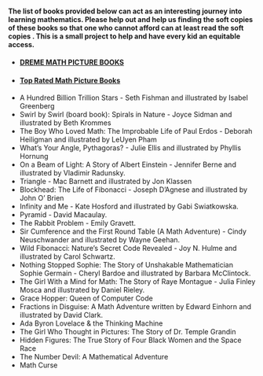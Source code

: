 #### The list of books provided below can act as an interesting journey into learning mathematics. Please help out and help us finding the soft copies of these books so that one who cannot afford can at least read the soft copies . This is a small project to help and have every kid an equitable access.

- #### [DREME MATH PICTURE BOOKS](https://dreme.stanford.edu/sites/g/files/sbiybj9961/f/math_picture_books_full_list.pdf)
- #### [Top Rated Math Picture Books](https://medium.com/however-mathematics/54-top-rated-educational-math-books-for-children-e9eedb42ef74)
- A Hundred Billion Trillion Stars - Seth Fishman and illustrated by Isabel Greenberg
- Swirl by Swirl (board book): Spirals in Nature - Joyce Sidman and illustrated by Beth Krommes
- The Boy Who Loved Math: The Improbable Life of Paul Erdos - Deborah Heiligman and illustrated by LeUyen Pham
- What’s Your Angle, Pythagoras? - Julie Ellis and illustrated by Phyllis Hornung
- On a Beam of Light: A Story of Albert Einstein - Jennifer Berne and illustrated by Vladimir Radunsky.
- Triangle - Mac Barnett and illustrated by Jon Klassen
- Blockhead: The Life of Fibonacci - Joseph D’Agnese and illustrated by John O’ Brien
- Infinity and Me -  Kate Hosford and illustrated by Gabi Swiatkowska.
- Pyramid - David Macaulay.
- The Rabbit Problem -  Emily Gravett.
- Sir Cumference and the First Round Table (A Math Adventure) - Cindy Neuschwander and illustrated by Wayne Geehan.
- Wild Fibonacci: Nature’s Secret Code Revealed - Joy N. Hulme and illustrated by Carol Schwartz.
- Nothing Stopped Sophie: The Story of Unshakable Mathematician Sophie Germain - Cheryl Bardoe and illustrated by Barbara McClintock.
- The Girl With a Mind for Math: The Story of Raye Montague - Julia Finley Mosca and illustrated by Daniel Rieley.
- Grace Hopper: Queen of Computer Code
- Fractions in Disguise: A Math Adventure written by Edward Einhorn and illustrated by David Clark.
- Ada Byron Lovelace & the Thinking Machine
- The Girl Who Thought in Pictures: The Story of Dr. Temple Grandin
- Hidden Figures: The True Story of Four Black Women and the Space Race
- The Number Devil: A Mathematical Adventure
- Math Curse
